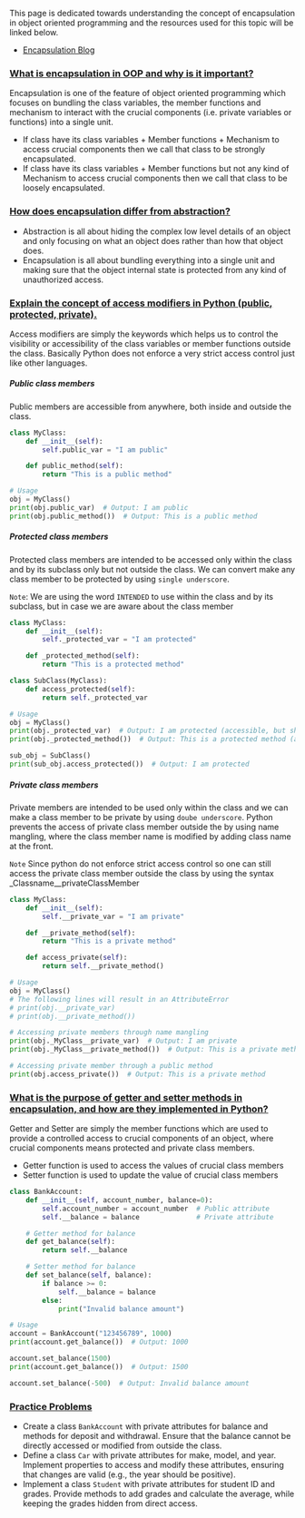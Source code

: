 This page is dedicated towards understanding the concept of encapsulation in object oriented programming and the resources used for this topic will be linked below.

- [Encapsulation Blog](https://www.datacamp.com/tutorial/encapsulation-in-python-object-oriented-programming)

### [What is encapsulation in OOP and why is it important?](#)

Encapsulation is one of the feature of object oriented programming which focuses on bundling the class variables, the member functions and mechanism to interact with the crucial components (i.e. private variables or functions) into a single unit.

- If class have its class variables + Member functions + Mechanism to access crucial components then we call that class to be strongly encapsulated.
- If class have its class variables + Member functions but not any kind of Mechanism to access crucial components then we call that class to be loosely encapsulated.

### [How does encapsulation differ from abstraction?](#)

- Abstraction is all about hiding the complex low level details of an object and only focusing on what an object does rather than how that object does.
- Encapsulation is all about bundling everything into a single unit and making sure that the object internal state is protected from any kind of unauthorized access.

### [Explain the concept of access modifiers in Python (public, protected, private).](#)

Access modifiers are simply the keywords which helps us to control the visibility or accessibility of the class variables or member functions outside the class. Basically Python does not enforce a very strict access control just like other languages.

##### Public class members
Public members are accessible from anywhere, both inside and outside the class.

```python
class MyClass:
    def __init__(self):
        self.public_var = "I am public"

    def public_method(self):
        return "This is a public method"

# Usage
obj = MyClass()
print(obj.public_var)  # Output: I am public
print(obj.public_method())  # Output: This is a public method

```

##### Protected class members

Protected class members are intended to be accessed only within the class and by its subclass only but not outside the class. We can convert make any class member to be protected by using `single underscore`.

`Note`: We are using the word `INTENDED` to use within the class and by its subclass, but in case we are aware about the class member 

```python
class MyClass:
    def __init__(self):
        self._protected_var = "I am protected"

    def _protected_method(self):
        return "This is a protected method"

class SubClass(MyClass):
    def access_protected(self):
        return self._protected_var

# Usage
obj = MyClass()
print(obj._protected_var)  # Output: I am protected (accessible, but should be avoided)
print(obj._protected_method())  # Output: This is a protected method (accessible, but should be avoided)

sub_obj = SubClass()
print(sub_obj.access_protected())  # Output: I am protected

```


##### Private class members

Private members are intended to be used only within the class and we can make a class member to be private by using `doube underscore`. Python prevents the access of private class member outside the by using name mangling, where the class member name is modified by adding class name at the front.

`Note` Since python do not enforce strict access control so one can still access the private class member outside the class by using the syntax _Classname__privateClassMember

```python
class MyClass:
    def __init__(self):
        self.__private_var = "I am private"

    def __private_method(self):
        return "This is a private method"

    def access_private(self):
        return self.__private_method()

# Usage
obj = MyClass()
# The following lines will result in an AttributeError
# print(obj.__private_var)
# print(obj.__private_method())

# Accessing private members through name mangling
print(obj._MyClass__private_var)  # Output: I am private
print(obj._MyClass__private_method())  # Output: This is a private method

# Accessing private member through a public method
print(obj.access_private())  # Output: This is a private method
```

### [What is the purpose of getter and setter methods in encapsulation, and how are they implemented in Python?](#)

Getter and Setter are simply the member functions which are used to provide a controlled access to crucial components of an object, where crucial components means protected and private class members.

- Getter function is used to access the values of crucial class members
- Setter function is used to update the value of crucial class members

```python
class BankAccount:
    def __init__(self, account_number, balance=0):
        self.account_number = account_number  # Public attribute
        self.__balance = balance              # Private attribute

    # Getter method for balance
    def get_balance(self):
        return self.__balance

    # Setter method for balance
    def set_balance(self, balance):
        if balance >= 0:
            self.__balance = balance
        else:
            print("Invalid balance amount")

# Usage
account = BankAccount("123456789", 1000)
print(account.get_balance())  # Output: 1000

account.set_balance(1500)
print(account.get_balance())  # Output: 1500

account.set_balance(-500)  # Output: Invalid balance amount

```

### [Practice Problems](#)

-  Create a class `BankAccount` with private attributes for balance and methods for deposit and withdrawal. Ensure that the balance cannot be directly accessed or modified from outside the class.
- Define a class `Car` with private attributes for make, model, and year. Implement properties to access and modify these attributes, ensuring that changes are valid (e.g., the year should be positive).
- Implement a class `Student` with private attributes for student ID and grades. Provide methods to add grades and calculate the average, while keeping the grades hidden from direct access.
